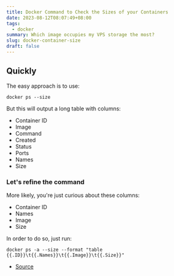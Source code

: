 ```yaml
---
title: Docker Command to Check the Sizes of your Containers
date: 2023-08-12T08:07:49+08:00
tags:
  - docker
summary: Which image occupies my VPS storage the most?
slug: docker-container-size
draft: false
---
```


## Quickly

The easy approach is to use:

```bin
docker ps --size
```

But this will output a long table with columns:
- Container ID
- Image
- Command
- Created
- Status
- Ports
- Names
- Size

### Let's refine the command

More likely, you're just curious about these columns:
- Container ID
- Names
- Image
- Size

In order to do so, just run:

```bin
docker ps -a --size --format "table {{.ID}}\t{{.Names}}\t{{.Image}}\t{{.Size}}"
```

- [Source](https://code2care.org/docker/check-size-of-docker-container)
